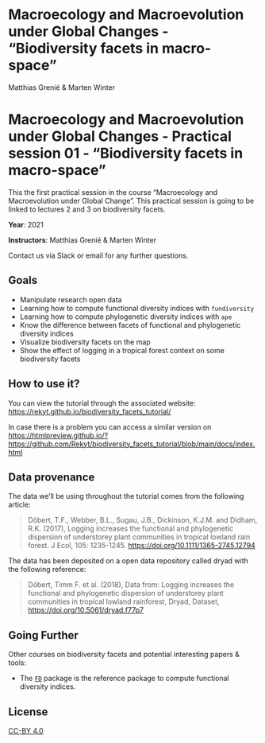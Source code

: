 Macroecology and Macroevolution under Global Changes - “Biodiversity
facets in macro-space”
================
Matthias Grenié & Marten Winter

<!-- README.md is generated from README.Rmd. Please edit that file -->

# Macroecology and Macroevolution under Global Changes - Practical session 01 - “Biodiversity facets in macro-space”

This the first practical session in the course “Macroecology and
Macroevolution under Global Change”. This practical session is going to
be linked to lectures 2 and 3 on biodiversity facets.

**Year**: 2021

**Instructors**: Matthias Grenié & Marten Winter

Contact us via Slack or email for any further questions.

## Goals

-   Manipulate research open data
-   Learning how to compute functional diversity indices with
    `fundiversity`
-   Learning how to compute phylogenetic diversity indices with `ape`
-   Know the difference between facets of functional and phylogenetic
    diversity indices
-   Visualize biodiversity facets on the map
-   Show the effect of logging in a tropical forest context on some
    biodiversity facets

## How to use it?

You can view the tutorial through the associated website:
<https://rekyt.github.io/biodiversity_facets_tutorial/>

In case there is a problem you can access a similar version on
<https://htmlpreview.github.io/?https://github.com/Rekyt/biodiversity_facets_tutorial/blob/main/docs/index.html>

## Data provenance

The data we’ll be using throughout the tutorial comes from the following
article:

> Döbert, T.F., Webber, B.L., Sugau, J.B., Dickinson, K.J.M. and Didham,
> R.K. (2017), Logging increases the functional and phylogenetic
> dispersion of understorey plant communities in tropical lowland rain
> forest. J Ecol, 105: 1235-1245.
> <https://doi.org/10.1111/1365-2745.12794>

The data has been deposited on a open data repository called dryad with
the following reference:

> Döbert, Timm F. et al. (2018), Data from: Logging increases the
> functional and phylogenetic dispersion of understorey plant
> communities in tropical lowland rainforest, Dryad, Dataset,
> <https://doi.org/10.5061/dryad.f77p7>

## Going Further

Other courses on biodiversity facets and potential interesting papers &
tools:

-   The [`FD`](https://cran.r-project.org/package=FD) package is the
    reference package to compute functional diversity indices.

## License

[CC-BY 4.0](https://creativecommons.org/licenses/by/4.0/)

